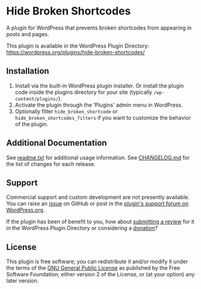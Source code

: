 # Hide Broken Shortcodes

A plugin for WordPress that prevents broken shortcodes from appearing in posts and pages.

This plugin is available in the WordPress Plugin Directory: https://wordpress.org/plugins/hide-broken-shortcodes/


## Installation

1. Install via the built-in WordPress plugin installer. Or install the plugin code inside the plugins directory for your site (typically `/wp-content/plugins/`).
2. Activate the plugin through the 'Plugins' admin menu in WordPress.
3. Optionally filter `hide_broken_shortcode` or `hide_broken_shortcodes_filters` if you want to customize the behavior of the plugin.


## Additional Documentation

See [readme.txt](https://github.com/coffee2code/hide-broken-shortcodes/blob/master/readme.txt) for additional usage information. See [CHANGELOG.md](CHANGELOG.md) for the list of changes for each release.


## Support

Commercial support and custom development are not presently available. You can raise an [issue](https://github.com/coffee2code/hide-broken-shortcodes/issues) on GitHub or post in the [plugin's support forum on WordPress.org](https://wordpress.org/support/plugin/hide-broken-shortcodes/).

If the plugin has been of benefit to you, how about [submitting a review](https://wordpress.org/support/plugin/hide-broken-shortcodes/reviews/) for it in the WordPress Plugin Directory or considering a [donation](https://www.paypal.com/cgi-bin/webscr?cmd=_s-xclick&hosted_button_id=6ARCFJ9TX3522)?


## License

This plugin is free software; you can redistribute it and/or modify it under the terms of the [GNU General Public License](https://www.gnu.org/licenses/gpl-2.0.html) as published by the Free Software Foundation; either version 2 of the License, or (at your option) any later version.